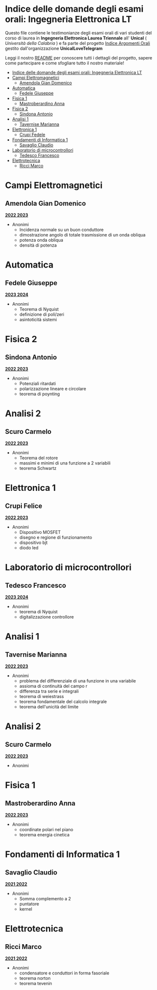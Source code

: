 # Indice delle domande degli esami orali: Ingegneria Elettronica LT 

Questo file contiene le testimonianze degli esami orali di vari studenti del corso di laurea in **Ingegneria Elettronica Laurea Triennale** all' **Unical** ( *Università della Calabria* ) e fa parte del progetto [Indice Argomenti Orali](https://github.com/UnicalLoveTelegram/IndiceArgomentiOrale) gestito dall'organizzazione **UnicalLoveTelegram**

Leggi il nostro [README](https://github.com/UnicalLoveTelegram/IndiceArgomentiOrale/blob/main/README.md) per conoscere tutti i dettagli del progetto, sapere come partecipare e come sfogliare tutto il nostro materiale!

- [Indice delle domande degli esami orali: Ingegneria Elettronica LT](#indice-delle-domande-degli-esami-orali-ingegneria-elettronica-lt)
- [Campi Elettromagnetici](#campi-elettromagnetici)
	- [Amendola Gian Domenico](#amendola-gian-domenico)
- [Automatica](#automatica)
	- [Fedele Giuseppe](#fedele-giuseppe)
- [Fisica 1](#fisica-1)
	- [Mastroberardino Anna](#mastroberardino-anna)
- [Fisica 2](#fisica-2)
	- [Sindona Antonio](#sindona-antonio)
- [Analisi 1](#analisi-1)
	- [Tavernise Marianna](#tavernise-marianna)
- [Elettronica 1](#elettronica-1)
	- [Crupi Fedele](#crupi-fedele)
- [Fondamenti di Informatica 1](#fondamenti-di-informatica-1)
	- [Savaglio Claudio](#savaglio-claudio)
- [Laboratorio di microcontrollori](#laboratorio-di-microcontrollori)
	- [Tedesco Francesco](#tedesco-francesco)
- [Elettrotecnica](#elettrotecnica)
	- [Ricci Marco](#ricci-marco)



# Campi Elettromagnetici
## Amendola Gian Domenico

**<u>2022 2023</u>**

- Anonimi
  - Incidenza normale su un buon conduttore
  - dimostrazione angolo di totale trasmissione di un onda obliqua
  - potenza onda obliqua
  - densità di potenza

# Automatica
## Fedele Giuseppe

**<u>2023 2024</u>**

- Anonimi
  - Teorema di Nyquist
  - definizione di poli/zeri
  - asintoticità sistemi

# Fisica 2
## Sindona Antonio

**<u>2022 2023</u>**

- Anonimi
  - Potenziali ritardati
  - polarizzazione lineare e circolare
  - teorema di poynting

# Analisi 2
## Scuro Carmelo

**<u>2022 2023</u>**

- Anonimi
  - Teorema del rotore
  - massimi e minimi di una funzione a 2 variabili
  - teorema Schwartz

# Elettronica 1
## Crupi Felice

**<u>2022 2023</u>**

- Anonimi
  - Dispositivo MOSFET
  - disegno e regione di funzionamento
  - dispositivo bjt
  - diodo led

# Laboratorio di microcontrollori
## Tedesco Francesco

**<u>2023 2024</u>**

- Anonimi
  - teorema di Nyquist
  - digitalizzazione controllore

# Analisi 1
## Tavernise Marianna

**<u>2022 2023</u>**

- Anonimi
  - problema del differenziale di una funzione in una variabile
  - assioma di continuità del campo r
  - differenza tra serie e integrali
  - teorema di weiestrass
  - teorema fondamentale del calcolo integrale
  - teorema dell'unicità del limite

# Analisi 2
## Scuro Carmelo

**<u>2022 2023</u>**

- Anonimi

# Fisica 1
## Mastroberardino Anna

**<u>2022 2023</u>**

- Anonimi
  - coordinate polari nel piano
  - teorema energia cinetica

# Fondamenti di Informatica 1
## Savaglio Claudio

**<u>2021 2022</u>**

- Anonimi
  - Somma complemento a 2
  - puntatore
  - kernel

# Elettrotecnica
## Ricci Marco

**<u>2021 2022</u>**

- Anonimi
  - condensatore e conduttori in forma fasoriale
  - teorema norton
  - teorema tevenin
